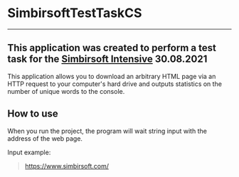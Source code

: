 # SimbirsoftTestTaskCS
--------------------

## This application was created to perform a test task for the [Simbirsoft Intensive](https://simbirsoft.timepad.ru/event/1716257/) 30.08.2021
This application allows you to download an arbitrary HTML page via an HTTP request to your computer's hard drive and outputs statistics on the number of unique words to the console.

## How to use
When you run the project, the program will wait string input with the address of the web page.

Input example:
>https://www.simbirsoft.com/
